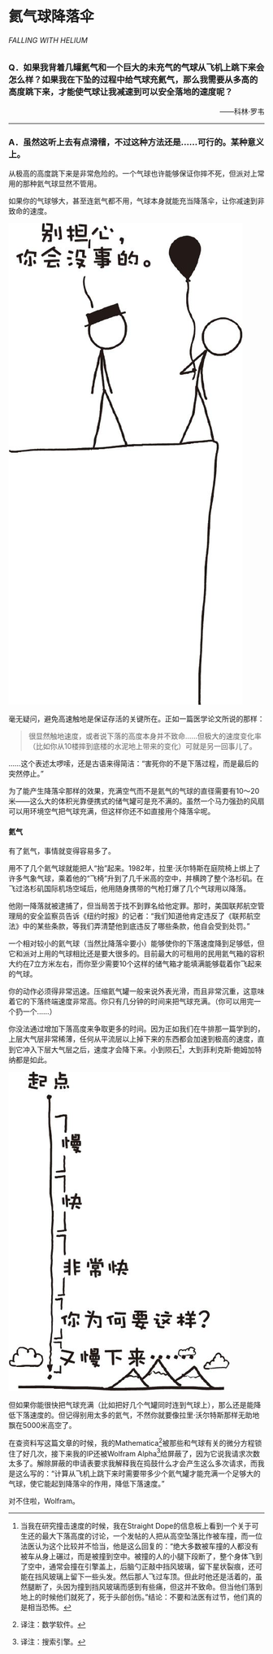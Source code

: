 # 氦气球降落伞
###### FALLING WITH HELIUM
### Q．如果我背着几罐氦气和一个巨大的未充气的气球从飞机上跳下来会怎么样？如果我在下坠的过程中给气球充氦气，那么我需要从多高的高度跳下来，才能使气球让我减速到可以安全落地的速度呢？
<p align="right">——科林·罗韦</p>

***
### A．虽然这听上去有点滑稽，不过这种方法还是……可行的。某种意义上。
从极高的高度跳下来是非常危险的。一个气球也许能够保证你摔不死，但派对上常用的那种氦气球显然不管用。

如果你的气球够大，甚至连氦气都不用，气球本身就能充当降落伞，让你减速到非致命的速度。

![1](./imgs/FH-1.png)

毫无疑问，避免高速触地是保证存活的关键所在。正如一篇医学论文所说的那样：

>很显然触地速度，或者说下落的高度本身并不致命……但极大的速度变化率（比如你从10楼摔到底楼的水泥地上带来的变化）可就是另一回事儿了。

……这个表述太啰嗦，还是古语来得简洁：“害死你的不是下落过程，而是最后的突然停止。”

为了能产生降落伞那样的效果，充满空气而不是氦气的气球的直径需要有10～20米——这么大的体积光靠便携式的储气罐可是充不满的。虽然一个马力强劲的风扇可以用环境空气把气球充满，但这样你还不如直接用个降落伞呢。

#### 氦气
有了氦气，事情就变得容易多了。

用不了几个氦气球就能把人“抬”起来。1982年，拉里·沃尔特斯在庭院椅上绑上了许多气象气球，乘着他的“飞椅”升到了几千米高的空中，并横跨了整个洛杉矶。在飞过洛杉矶国际机场空域后，他用随身携带的气枪打爆了几个气球用以降落。

他刚一降落就被逮捕了，但当局苦于找不到罪名给他定罪。那时，美国联邦航空管理局的安全监察员告诉《纽约时报》的记者：“我们知道他肯定违反了《联邦航空法》中的某些条款，等我们弄清楚他到底违反了哪些条款，他自会受到处罚。”

一个相对较小的氦气球（当然比降落伞要小）能够使你的下落速度降到足够低，但它和派对上用的气球相比还是要大很多的。目前最大的可租用的民用氦气箱的容积大约在7立方米左右，而你至少需要10个这样的储气箱才能填满能够载着你飞起来的气球。

你的动作必须得非常迅速。压缩氦气罐一般来说外表光滑，而且非常沉重，这意味着它的下落终端速度非常高。你只有几分钟的时间来把气球充满。（你可以用完一个扔一个……）

你没法通过增加下落高度来争取更多的时间。因为正如我们在牛排那一篇学到的，上层大气层非常稀薄，任何从平流层以上掉下来的东西都会加速到极高的速度，直到它冲入下层大气层之后，速度才会降下来。小到陨石[^1]，大到菲利克斯·鲍姆加特纳都是如此。

![1](./imgs/FH-2.png)

但如果你能很快把气球充满（比如把好几个气罐同时连到气球上），那么还是能降低下落速度的。但记得别用太多的氦气，不然你就要像拉里·沃尔特斯那样无助地飘在5000米高空了。

在查资料写这篇文章的时候，我的Mathematica[^2]被那些和气球有关的微分方程锁住了好几次，接下来我的IP还被Wolfram Alpha[^3]给屏蔽了，因为它说我请求次数太多了。解除屏蔽的申请表要求我解释我在捣鼓什么才会产生这么多次请求，而我是这么写的：“计算从飞机上跳下来时需要带多少个氦气罐才能充满一个足够大的气球，使它能起到降落伞的作用，降低下落速度。”

对不住啦，Wolfram。

[^1]:当我在研究撞击速度的时候，我在Straight Dope的信息板上看到一个关于可生还的最大下落高度的讨论，一个发帖的人把从高空坠落比作被车撞，而一位法医认为这个比较并不恰当，他是这么回复的：“绝大多数被车撞的人都没有被车从身上碾过，而是被撞到空中。被撞的人的小腿下段断了，整个身体飞到了空中，通常会撞在引擎盖上，后脑勺正敲中挡风玻璃，留下星状裂痕，还可能在挡风玻璃上留下一些头发。然后那人飞过车顶。但此时他还是活着的，虽然腿断了，头因为撞到挡风玻璃而感到有些痛，但这并不致命。但当他们落到地上的时候他们就死了，死于头部创伤。”结论：不要和法医有过节，他们真的是相当恐怖。
[^2]:译注：数学软件。
[^3]:译注：搜索引擎。
